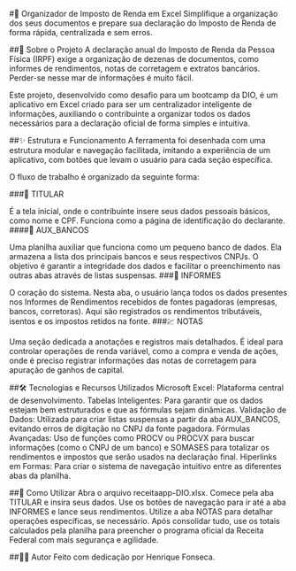 #📄 Organizador de Imposto de Renda em Excel
Simplifique a organização dos seus documentos e prepare sua declaração do Imposto de Renda de forma rápida, centralizada e sem erros.

##📖 Sobre o Projeto
A declaração anual do Imposto de Renda da Pessoa Física (IRPF) exige a organização de dezenas de documentos, como informes de rendimentos, notas de corretagem e extratos bancários. Perder-se nesse mar de informações é muito fácil.

Este projeto, desenvolvido como desafio para um bootcamp da DIO, é um aplicativo em Excel criado para ser um centralizador inteligente de informações, auxiliando o contribuinte a organizar todos os dados necessários para a declaração oficial de forma simples e intuitiva.

##✨ Estrutura e Funcionamento
A ferramenta foi desenhada com uma estrutura modular e navegação facilitada, imitando a experiência de um aplicativo, com botões que levam o usuário para cada seção específica.

O fluxo de trabalho é organizado da seguinte forma:

###📄 TITULAR

É a tela inicial, onde o contribuinte insere seus dados pessoais básicos, como nome e CPF. Funciona como a página de identificação do declarante.
####🏦 AUX_BANCOS

Uma planilha auxiliar que funciona como um pequeno banco de dados. Ela armazena a lista dos principais bancos e seus respectivos CNPJs. O objetivo é garantir a integridade dos dados e facilitar o preenchimento nas outras abas através de listas suspensas.
###📝 INFORMES

O coração do sistema. Nesta aba, o usuário lança todos os dados presentes nos Informes de Rendimentos recebidos de fontes pagadoras (empresas, bancos, corretoras). Aqui são registrados os rendimentos tributáveis, isentos e os impostos retidos na fonte.
###💹 NOTAS

Uma seção dedicada a anotações e registros mais detalhados. É ideal para controlar operações de renda variável, como a compra e venda de ações, onde é preciso registrar informações das notas de corretagem para apuração de ganhos de capital.

##🛠️ Tecnologias e Recursos Utilizados
Microsoft Excel: Plataforma central de desenvolvimento.
Tabelas Inteligentes: Para garantir que os dados estejam bem estruturados e que as fórmulas sejam dinâmicas.
Validação de Dados: Utilizada para criar listas suspensas a partir da aba AUX_BANCOS, evitando erros de digitação no CNPJ da fonte pagadora.
Fórmulas Avançadas: Uso de funções como PROCV ou PROCVX para buscar informações (como o CNPJ de um banco) e SOMASES para totalizar os rendimentos e impostos que serão usados na declaração final.
Hiperlinks em Formas: Para criar o sistema de navegação intuitivo entre as diferentes abas da planilha.

##🚀 Como Utilizar
Abra o arquivo receitaapp-DIO.xlsx.
Comece pela aba TITULAR e insira seus dados.
Use os botões de navegação para ir até a aba INFORMES e lance seus rendimentos.
Utilize a aba NOTAS para detalhar operações específicas, se necessário.
Após consolidar tudo, use os totais calculados pela planilha para preencher o programa oficial da Receita Federal com mais segurança e agilidade.

##👨‍💻 Autor
Feito com dedicação por Henrique Fonseca.

